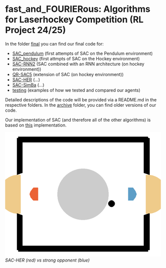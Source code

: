 # fast_and_FOURIERous: Algorithms for Laserhockey Competition (RL Project 24/25)

In the folder [final](./final/) you can find our final code for:
- [SAC_pendulum](./final/SAC_pendulum/) (first attempts of SAC on the Pendulum environment)
- [SAC_hockey](./final/SAC_hockey/) (first attmpts of SAC on the Hockey environment)
- [SAC-RNN2](./final/SAC-RNN2/) (SAC combined with an RNN architecture (on hockey environment))
- [QR-SAC5](./final/QR-SAC5/) (extension of SAC (on hockey environment))
- [SAC-HER](./final/SAC-HER/) (...)
- [SAC-SimBa](./final/SAC-SimBa/) (...)
- [testing](./final/testing/) (examples of how we tested and compared our agents)

Detailed descriptions of the code will be provided via a README.md in the respective folders.
In the [archive](./archive/) folder, you can find older versions of our code. 

Our implementation of SAC (and therefore all of the other algorithms) is based on [this](https://github.com/pranz24/pytorch-soft-actor-critic/tree/master) implementation.

![SAC-HER vs strong opp](./assets/HER_vs_strong_opp.gif)  
*SAC-HER (red) vs strong opponent (blue)*

